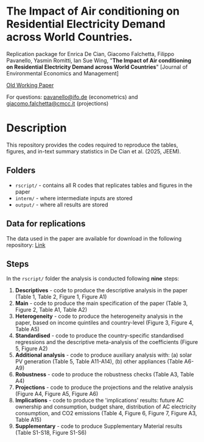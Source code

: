 # The Impact of Air conditioning on Residential Electricity Demand across World Countries.
Replication package for Enrica De Cian, Giacomo Falchetta, Filippo Pavanello, Yasmin Romitti, Ian Sue Wing, "**The Impact of Air conditioning on Residential Electricity Demand across World Countries**" \[Journal of Environmental Economics and Management\]

[Old Working Paper](https://papers.ssrn.com/sol3/papers.cfm?abstract_id=4604871)

For questions: [pavanello@ifo.de](mailto:pavanello@ifo.de) (econometrics) and [giacomo.falchetta@cmcc.it](mailto:giacomo.falchetta@cmcc.it) (projections)

# Description
This repository provides the codes required to reproduce the tables, figures, and in-text summary statistics in De Cian et al. (2025, JEEM). 

## Folders

 - `rscript/` - contains all R codes that replicates tables and figures in the paper
 - `interm/` - where intermediate inputs are stored
 - `output/` - where all results are stored

## Data for replications
The data used in the paper are available for download in the following repository: [Link]()

## Steps

In the `rscript/` folder the analysis is conducted following **nine** steps:

1. **Descriptives** - code to produce the descriptive analysis in the paper (Table 1, Table 2, Figure 1, Figure A1)
2. **Main** - code to produce the main specification of the paper (Table 3, Figure 2, Table A1, Table A2)
3. **Heterogeneity** - code to produce the heterogeneity analysis in the paper, based on income quintiles and country-level (Figure 3, Figure 4, Table A5)
4. **Standardised** - code to produce the country-specific standardised regressions and the descriptive meta-analysis of the coefficients (Figure 5, Figure A2)
6. **Additional analysis** - code to produce auxiliary analysis with: (a) solar PV generation (Table 5, Table A11-A14), (b) other appliances (Table A6-A9)
5. **Robustness** - code to produce the robustness checks (Table A3, Table A4)
7. **Projections** - code to produce the projections and the relative analysis (Figure A4, Figure A5, Figure A6)
8. **Implications** - code to produce the 'implications' results: future AC ownership and consumption, budget share, distribution of AC electricity consumption, and CO2 emissions (Table 4, Figure 6, Figure 7, Figure A3, Table A15)
9. **Supplementary** - code to produce Supplementary Material results (Table S1-S18, Figure S1-S6)
